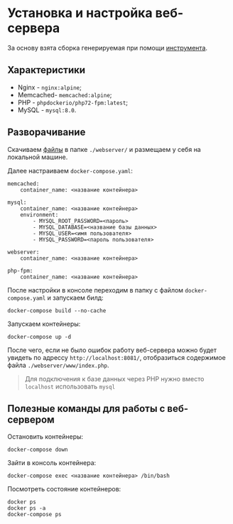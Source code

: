 # Установка и настройка веб-сервера

За основу взята сборка генерируемая при помощи [инструмента](https://phpdocker.io/generator).

## Характеристики

* Nginx - `nginx:alpine`;
* Memcached- `memcached:alpine`;
* PHP - `phpdockerio/php72-fpm:latest`;
* MySQL - `mysql:8.0`.

## Разворачивание

Скачиваем [файлы](webserver) в папке `./webserver/` и размещаем у себя на локальной машине.

Далее настраиваем `docker-compose.yaml`:

```
memcached:
    container_name: <название контейнера>
```

```
mysql:
    container_name: <название контейнера>
    environment:
        - MYSQL_ROOT_PASSWORD=<пароль>
        - MYSQL_DATABASE=<название базы данных>
        - MYSQL_USER=<имя пользователя>
        - MYSQL_PASSWORD=<пароль пользователя>
```

```
webserver:
    container_name: <название контейнера>
```

```
php-fpm:
    container_name: <название контейнера>
```

После настройки в консоле переходим в папку с файлом `docker-compose.yaml` и запускаем билд:

```
docker-compose build --no-cache
`````

Запускаем контейнеры:

```
docker-compose up -d
```

После чего, если не было ошибок работу веб-сервера можно будет увидеть по адрессу `http://localhost:8081/`, отобразиться содержимое файла `./webserver/www/index.php`.

> Для подключения к базе данных через PHP нужно вместо `localhost` использовать `mysql`

## Полезные команды для работы с веб-сервером

Остановить контейнеры:

```
docker-compose down
```

Зайти в консоль контейнера:

```
docker-compose exec <название контейнера> /bin/bash
```

Посмотреть состояние контейнеров:

```
docker ps
docker ps -a
docker-compose ps
```